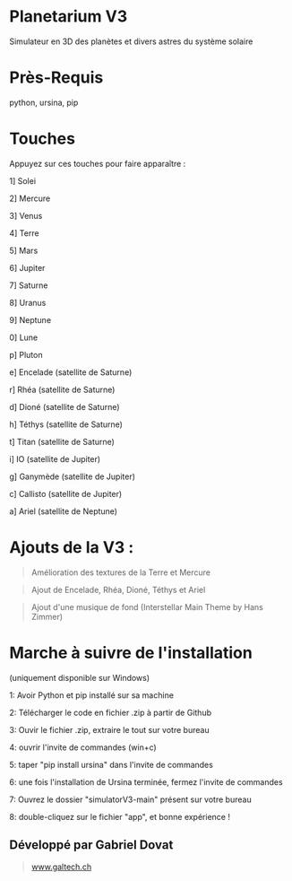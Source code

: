 # Planetarium V3
Simulateur en 3D des planètes et divers astres du système solaire


# Près-Requis 
python, ursina, pip

# Touches

Appuyez sur ces touches pour faire apparaître :

1] Solei

2] Mercure

3] Venus

4] Terre

5] Mars

6] Jupiter

7] Saturne

8] Uranus

9] Neptune

0] Lune

p] Pluton

e] Encelade (satellite de Saturne)

r] Rhéa (satellite de Saturne)

d] Dioné (satellite de Saturne)

h] Téthys (satellite de Saturne)

t] Titan (satellite de Saturne)

i] IO (satellite de Jupiter)

g] Ganymède (satellite de Jupiter)

c] Callisto (satellite de Jupiter)

a] Ariel (satellite de Neptune)

# Ajouts de la V3 :

> Amélioration des textures de la Terre et Mercure

> Ajout de Encelade, Rhéa, Dioné, Téthys et Ariel

> Ajout d'une musique de fond (Interstellar Main Theme by Hans Zimmer)

# Marche à suivre de l'installation
(uniquement disponible sur Windows)

1: Avoir Python et pip installé sur sa machine

2: Télécharger le code en fichier .zip à partir de Github

3: Ouvir le fichier .zip, extraire le tout sur votre bureau

4: ouvrir l'invite de commandes (win+c)
 
5: taper "pip install ursina" dans l'invite de commandes

6: une fois l'installation de Ursina terminée, fermez l'invite de commandes

7: Ouvrez le dossier "simulatorV3-main" présent sur votre bureau

8: double-cliquez sur le fichier "app", et bonne expérience !


## Développé par Gabriel Dovat

> www.galtech.ch
